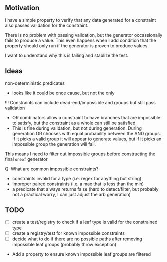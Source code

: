 ﻿---
date: 2022-06-10
---

## Motivation 

I have a simple property to verify that any data generated for a constraint also passes validation for the constraint.

There is no problem with passing validation, but the generator occassionally fails to produce a value. 
This even happens when I add condition that the property should only run if the generator is proven to produce values.

I want to understand why this is failing and stablize the test.


## Ideas

non-deterministic predicates
  - looks like it could be once cause, but not the only

!!! Constraints can include dead-end/impossible and groups but still pass validation
- OR combinators allow a constraint to have branches that are impossible to satisfy, but the constraint as a whole can still be satisfied
- This is fine during validation, but not during generation. During generation OR chooses with equal probability between the AND groups. 
If it picks a valid group it will appear to generate values, but if it picks an impossible group the generation will fail.

This means I need to filter out impossible groups before constructing the final `oneof` generator

Q: What are common impossible constraints?
- constraints invalid for a type (i.e. regex for anything but string)
- Improper paired constraints (i.e. a max that is less than the min)
- a predicate that always returns false (hard to detect/filter, but probably not a practical worry, I can just adjust the arb generation)


## TODO
- [ ] create a test/registry to check if a leaf type is valid for the constrained type
- [ ] create a registry/test for known impossible constraints
- [ ] decide what to do if there are no possible paths after removing impossible leaf groups (probably throw exception)
- Add a property to ensure known impossible leaf groups are filtered